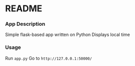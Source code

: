 # README

### App Description

Simple flask-based app written on Python
Displays local time

### Usage

Run `app.py`
Go to `http://127.0.0.1:50000/`